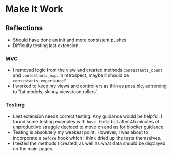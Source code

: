 # Make It Work

## Reflections

* Should have done an init and more consistent pushes
* Difficulty testing last extension. 

### MVC
* I removed logic from the view and created methods `contestants_count` and `contestants_exp`. In retrospect, maybe it should be `contestants_experience`?
* I worked to keep my views and controllers as thin as possible, adhereing to 'fat models, skinny views/controllers'.

### Testing
* Last extension needs correct testing. Any guidance would be helpful. I found some testing examples with `have_field` but after 45 minutes of unproductive struggle decided to move on and as for blocker guidance.
* Testing is absolutely my weakest point. However, I was about to incorporate a `before` hook which I think dried up the tests themselves.
* I tested the methods I created, as well as what data should be displayed on the main pages.
